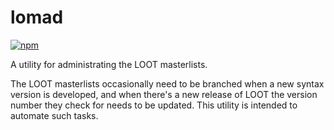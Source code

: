 # lomad

[![npm](https://img.shields.io/npm/v/lomad.svg)](https://www.npmjs.com/package/lomad)

A utility for administrating the LOOT masterlists.

The LOOT masterlists occasionally need to be branched when a new syntax version is developed, and when there's a new release of LOOT the version number they check for needs to be updated. This utility is intended to automate such tasks.
